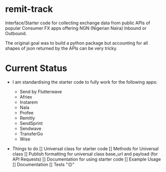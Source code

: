 # remit-track
Interface/Starter code for collecting exchange data from public APIs of popular Consumer FX apps offering NGN (Nigerian Naira) Inbound or Outbound. 

The original goal was to build a python package but accounting for all shapes of json returned by the APIs can be very tricky.

# Current Status
- I am standardising the starter code to fully work for the following apps:
  - Send by Flutterwave
  - Afriex
  - Instarem
  - Nala
  - Profee
  - Remitly
  - SendSprint
  - Sendwave
  - TransferGo
  - Wise

- Things to do
  [] Universal class for starter code
  [] Methods for Universal class
  [] Publish formatting for universal class base_url and payload (for API Requests)
  [] Documentation for using starter code
  [] Example Usage
  [] Documentation
  [] Tests "😔"